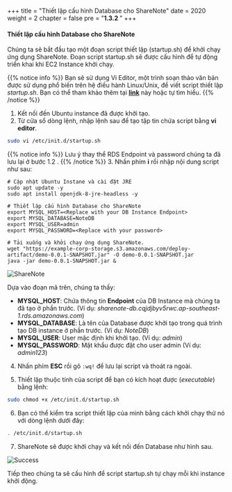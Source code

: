 +++
title = "Thiết lập cấu hình Database cho ShareNote"
date = 2020
weight = 2
chapter = false
pre = "<b>1.3.2 </b>"
+++


#### Thiết lập cấu hình Database cho ShareNote

Chúng ta sẽ bắt đầu tạo một đoạn script thiết lập (startup.sh) để khởi chạy ứng dụng ShareNote. Đoạn script startup.sh sẽ được cấu hình để tự động triển khai khi EC2 Instance khởi chạy.

{{% notice info %}}
Bạn sẽ sử dụng Vi Editor, một trình soạn thảo văn bản được sử dụng phổ biến trên hệ điều hành Linux/Unix, để viết script thiết lập *startup.sh*. Bạn có thể tham khảo thêm tại [**link**](https://vinasupport.com/huong-dan-su-dung-co-ban-lenh-vi-editor-tren-linux/) này hoặc tự tìm hiểu.
{{% /notice %}}


1. Kết nối đến Ubuntu instance đã được khởi tạo.
2. Từ cửa sổ dòng lệnh, nhập lệnh sau để tạo tập tin chứa script bằng **vi editor**.

```bash
sudo vi /etc/init.d/startup.sh
```
{{% notice info %}}
Lưu ý thay thể RDS Endpoint và password chúng ta đã lưu lại ở bước 1.2 .
{{% /notice %}}
3. Nhấn phím **i** rồi nhập nội dung script như sau:

```
# Cập nhật Ubuntu Instane và cài đặt JRE
sudo apt update -y
sudo apt install openjdk-8-jre-headless -y

# Thiết lập cấu hình Database cho ShareNote
export MYSQL_HOST=<Replace with your DB Instance Endpoint>
export MYSQL_DATABASE=NoteDB
export MYSQL_USER=admin
export MYSQL_PASSWORD=<Replace with your password>

# Tải xuống và khởi chạy ứng dụng ShareNote.
wget "https://example-corp-storage.s3.amazonaws.com/deploy-artifact/demo-0.0.1-SNAPSHOT.jar" -O demo-0.0.1-SNAPSHOT.jar
java -jar demo-0.0.1-SNAPSHOT.jar &
```
![ShareNote](/images/asg/013.png?width=90pc)

Dựa vào đoạn mã trên, chúng ta thấy:
- **MYSQL_HOST**: Chứa thông tin **Endpoint** của DB Instance mà chúng ta đã tạo ở phần trước. (Ví dụ: *sharenote-db.cqjdjbyv5rwc.ap-southeast-1.rds.amazonaws.com*)
- **MYSQL_DATABASE**: Là tên của Database được khởi tạo trong quá trình tạo DB instance ở phần trước. (Ví dụ: *NoteDB*)
- **MYSQL_USER**: User mặc định khi khởi tạo. (Ví dụ: *admin*)
- **MYSQL_PASSWORD**: Mật khẩu được đặt cho user admin (Ví dụ: *admin123*)

4. Nhấn phím **ESC** rồi gõ ```:wq!``` để lưu lại script và thoát ra ngoài.

5. Thiết lập thuộc tính của script để bạn có kích hoạt được (*executable*) bằng lệnh:

```bash
sudo chmod +x /etc/init.d/startup.sh
```

6. Bạn có thể kiểm tra script thiết lập của mình bằng cách khởi chạy thử nó với dòng lệnh dưới đây:
    
``` bash
. /etc/init.d/startup.sh
```
7. ShareNote sẽ được khởi chạy và kết nối đến Database như hình sau.

![Success](/images/1/1.3_Success.png?width=90pc)

Tiếp theo chúng ta sẽ cấu hình để script startup.sh tự chạy mỗi khi instance khởi động.
